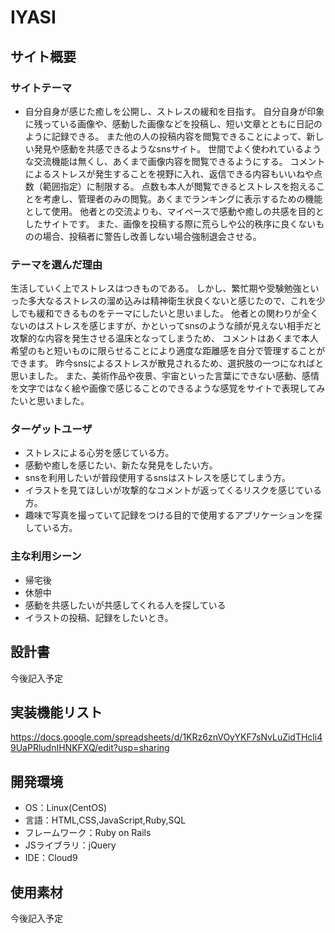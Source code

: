 # IYASI

## サイト概要
### サイトテーマ
- 自分自身が感じた癒しを公開し、ストレスの緩和を目指す。
 自分自身が印象に残っている画像や、感動した画像などを投稿し、短い文章とともに日記のように記録できる。
また他の人の投稿内容を閲覧できることによって、新しい発見や感動を共感できるようなsnsサイト。
世間でよく使われているような交流機能は無くし、あくまで画像内容を閲覧できるようにする。
コメントによるストレスが発生することを視野に入れ、返信できる内容もいいねや点数（範囲指定）に制限する。
点数も本人が閲覧できるとストレスを抱えることを考慮し、管理者のみの閲覧。あくまでランキングに表示するための機能として使用。
他者との交流よりも、マイペースで感動や癒しの共感を目的としたサイトです。
また、画像を投稿する際に荒らしや公的秩序に良くないものの場合、投稿者に警告し改善しない場合強制退会させる。

### テーマを選んだ理由
生活していく上でストレスはつきものである。
しかし、繁忙期や受験勉強といった多大なるストレスの溜め込みは精神衛生状良くないと感じたので、これを少しでも緩和できるものをテーマにしたいと思いました。
他者との関わりが全くないのはストレスを感じますが、かといってsnsのような顔が見えない相手だと攻撃的な内容を発生させる温床となってしまうため、
コメントはあくまで本人希望のもと短いものに限らせることにより適度な距離感を自分で管理することができます。
昨今snsによるストレスが散見されるため、選択肢の一つになればと思いました。
また、美術作品や夜景、宇宙といった言葉にできない感動、感情を文字ではなく絵や画像で感じることのできるような感覚をサイトで表現してみたいと思いました。

### ターゲットユーザ
- ストレスによる心労を感じている方。
- 感動や癒しを感じたい、新たな発見をしたい方。
- snsを利用したいが普段使用するsnsはストレスを感じてしまう方。
- イラストを見てほしいが攻撃的なコメントが返ってくるリスクを感じている方。
- 趣味で写真を撮っていて記録をつける目的で使用するアプリケーションを探している方。

### 主な利用シーン
- 帰宅後
- 休憩中
- 感動を共感したいが共感してくれる人を探している
- イラストの投稿、記録をしたいとき。


## 設計書
今後記入予定

## 実装機能リスト
https://docs.google.com/spreadsheets/d/1KRz6znVOyYKF7sNvLuZidTHcli49UaPRludnIHNKFXQ/edit?usp=sharing

## 開発環境
- OS：Linux(CentOS)
- 言語：HTML,CSS,JavaScript,Ruby,SQL
- フレームワーク：Ruby on Rails
- JSライブラリ：jQuery
- IDE：Cloud9

## 使用素材
今後記入予定
